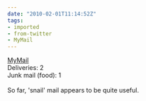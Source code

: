 ```yaml
---
date: "2010-02-01T11:14:52Z"
tags:
- imported
- from-twitter
- MyMail
---
```

[MyMail](/tags/MyMail)\
Deliveries: 2\
Junk mail \(food\): 1\
\
So far, 'snail' mail appears to be quite useful.
